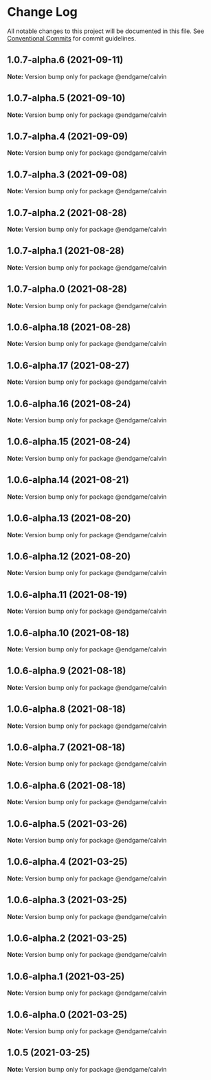 # Change Log

All notable changes to this project will be documented in this file.
See [Conventional Commits](https://conventionalcommits.org) for commit guidelines.

## 1.0.7-alpha.6 (2021-09-11)

**Note:** Version bump only for package @endgame/calvin





## 1.0.7-alpha.5 (2021-09-10)

**Note:** Version bump only for package @endgame/calvin





## 1.0.7-alpha.4 (2021-09-09)

**Note:** Version bump only for package @endgame/calvin





## 1.0.7-alpha.3 (2021-09-08)

**Note:** Version bump only for package @endgame/calvin





## 1.0.7-alpha.2 (2021-08-28)

**Note:** Version bump only for package @endgame/calvin





## 1.0.7-alpha.1 (2021-08-28)

**Note:** Version bump only for package @endgame/calvin





## 1.0.7-alpha.0 (2021-08-28)

**Note:** Version bump only for package @endgame/calvin

## 1.0.6-alpha.18 (2021-08-28)

**Note:** Version bump only for package @endgame/calvin

## 1.0.6-alpha.17 (2021-08-27)

**Note:** Version bump only for package @endgame/calvin

## 1.0.6-alpha.16 (2021-08-24)

**Note:** Version bump only for package @endgame/calvin

## 1.0.6-alpha.15 (2021-08-24)

**Note:** Version bump only for package @endgame/calvin

## 1.0.6-alpha.14 (2021-08-21)

**Note:** Version bump only for package @endgame/calvin

## 1.0.6-alpha.13 (2021-08-20)

**Note:** Version bump only for package @endgame/calvin

## 1.0.6-alpha.12 (2021-08-20)

**Note:** Version bump only for package @endgame/calvin

## 1.0.6-alpha.11 (2021-08-19)

**Note:** Version bump only for package @endgame/calvin

## 1.0.6-alpha.10 (2021-08-18)

**Note:** Version bump only for package @endgame/calvin

## 1.0.6-alpha.9 (2021-08-18)

**Note:** Version bump only for package @endgame/calvin

## 1.0.6-alpha.8 (2021-08-18)

**Note:** Version bump only for package @endgame/calvin

## 1.0.6-alpha.7 (2021-08-18)

**Note:** Version bump only for package @endgame/calvin

## 1.0.6-alpha.6 (2021-08-18)

**Note:** Version bump only for package @endgame/calvin

## 1.0.6-alpha.5 (2021-03-26)

**Note:** Version bump only for package @endgame/calvin

## 1.0.6-alpha.4 (2021-03-25)

**Note:** Version bump only for package @endgame/calvin

## 1.0.6-alpha.3 (2021-03-25)

**Note:** Version bump only for package @endgame/calvin

## 1.0.6-alpha.2 (2021-03-25)

**Note:** Version bump only for package @endgame/calvin

## 1.0.6-alpha.1 (2021-03-25)

**Note:** Version bump only for package @endgame/calvin

## 1.0.6-alpha.0 (2021-03-25)

**Note:** Version bump only for package @endgame/calvin

## 1.0.5 (2021-03-25)

**Note:** Version bump only for package @endgame/calvin
